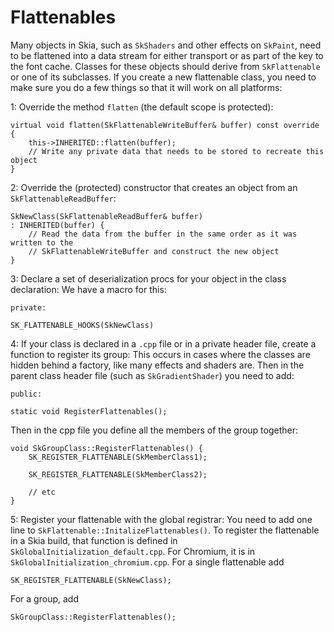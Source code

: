 Flattenables
============

Many objects in Skia, such as `SkShaders` and other effects on `SkPaint`, need to be 
flattened into a data stream for either transport or as part of the key to the 
font cache. Classes for these objects should derive from `SkFlattenable` or one of 
its subclasses. If you create a new flattenable class, you need to make sure you 
do a few things so that it will work on all platforms:

1: Override the method `flatten` (the default scope is protected):

<!--?prettify?-->
~~~~
virtual void flatten(SkFlattenableWriteBuffer& buffer) const override {
    this->INHERITED::flatten(buffer);
    // Write any private data that needs to be stored to recreate this object
}
~~~~

2: Override the (protected) constructor that creates an object from an 
`SkFlattenableReadBuffer`:

<!--?prettify?-->
~~~~
SkNewClass(SkFlattenableReadBuffer& buffer)
: INHERITED(buffer) {
    // Read the data from the buffer in the same order as it was written to the
    // SkFlattenableWriteBuffer and construct the new object
}
~~~~

3: Declare a set of deserialization procs for your object in the class declaration:
We have a macro for this:

<!--?prettify?-->
~~~~
private:

SK_FLATTENABLE_HOOKS(SkNewClass)
~~~~

4: If your class is declared in a `.cpp` file or in a private header file, create a 
function to register its group:
This occurs in cases where the classes are hidden behind a factory, like many effects 
and shaders are.  Then in the parent class header file (such as `SkGradientShader`) you 
need to add:

<!--?prettify?-->
~~~~
public:

static void RegisterFlattenables();
~~~~

Then in the cpp file you define all the members of the group together:

<!--?prettify?-->
~~~~
void SkGroupClass::RegisterFlattenables() {
    SK_REGISTER_FLATTENABLE(SkMemberClass1);

    SK_REGISTER_FLATTENABLE(SkMemberClass2);

    // etc
}
~~~~


5: Register your flattenable with the global registrar:
You need to add one line to `SkFlattenable::InitalizeFlattenables()`. To register the 
flattenable in a Skia build, that function is defined in `SkGlobalInitialization_default.cpp`. 
For Chromium, it is in `SkGlobalInitialization_chromium.cpp`.
For a single flattenable add

<!--?prettify?-->
~~~~
SK_REGISTER_FLATTENABLE(SkNewClass);
~~~~

For a group, add

<!--?prettify?-->
~~~~
SkGroupClass::RegisterFlattenables();
~~~~

